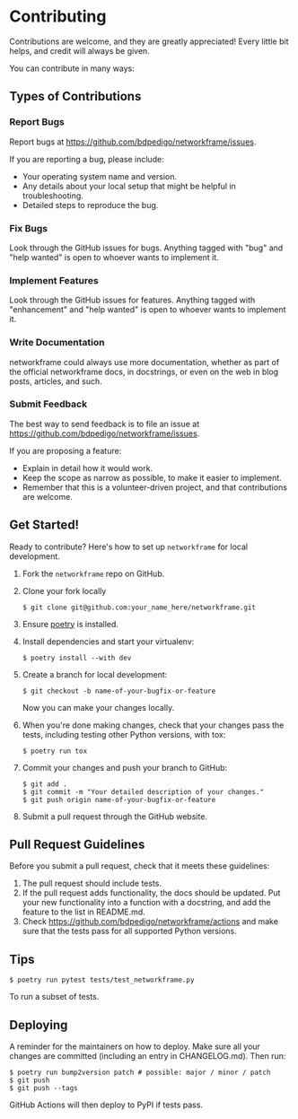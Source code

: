 # Contributing

Contributions are welcome, and they are greatly appreciated! Every little bit
helps, and credit will always be given.

You can contribute in many ways:

## Types of Contributions

### Report Bugs

Report bugs at https://github.com/bdpedigo/networkframe/issues.

If you are reporting a bug, please include:

- Your operating system name and version.
- Any details about your local setup that might be helpful in troubleshooting.
- Detailed steps to reproduce the bug.

### Fix Bugs

Look through the GitHub issues for bugs. Anything tagged with "bug" and "help
wanted" is open to whoever wants to implement it.

### Implement Features

Look through the GitHub issues for features. Anything tagged with "enhancement"
and "help wanted" is open to whoever wants to implement it.

### Write Documentation

networkframe could always use more documentation, whether as part of the
official networkframe docs, in docstrings, or even on the web in blog posts,
articles, and such.

### Submit Feedback

The best way to send feedback is to file an issue at https://github.com/bdpedigo/networkframe/issues.

If you are proposing a feature:

- Explain in detail how it would work.
- Keep the scope as narrow as possible, to make it easier to implement.
- Remember that this is a volunteer-driven project, and that contributions
  are welcome.

## Get Started!

Ready to contribute? Here's how to set up `networkframe` for local development.

1. Fork the `networkframe` repo on GitHub.
2. Clone your fork locally

   ```
   $ git clone git@github.com:your_name_here/networkframe.git
   ```

3. Ensure [poetry](https://python-poetry.org/docs/) is installed.
4. Install dependencies and start your virtualenv:

   ```
   $ poetry install --with dev
   ```

5. Create a branch for local development:

   ```
   $ git checkout -b name-of-your-bugfix-or-feature
   ```

   Now you can make your changes locally.

6. When you're done making changes, check that your changes pass the
   tests, including testing other Python versions, with tox:

   ```
   $ poetry run tox
   ```

7. Commit your changes and push your branch to GitHub:

   ```
   $ git add .
   $ git commit -m "Your detailed description of your changes."
   $ git push origin name-of-your-bugfix-or-feature
   ```

8. Submit a pull request through the GitHub website.

## Pull Request Guidelines

Before you submit a pull request, check that it meets these guidelines:

1. The pull request should include tests.
2. If the pull request adds functionality, the docs should be updated. Put
   your new functionality into a function with a docstring, and add the
   feature to the list in README.md.
3. Check https://github.com/bdpedigo/networkframe/actions
   and make sure that the tests pass for all supported Python versions.

## Tips

```
$ poetry run pytest tests/test_networkframe.py
```

To run a subset of tests.

## Deploying

A reminder for the maintainers on how to deploy.
Make sure all your changes are committed (including an entry in CHANGELOG.md).
Then run:

```
$ poetry run bump2version patch # possible: major / minor / patch
$ git push
$ git push --tags
```

GitHub Actions will then deploy to PyPI if tests pass.

